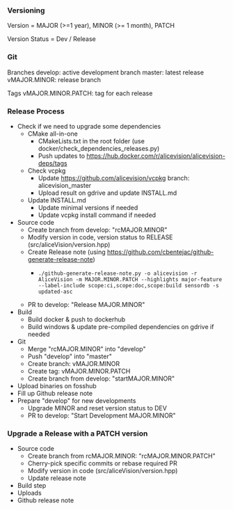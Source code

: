 
### Versioning

Version = MAJOR (>=1 year), MINOR (>= 1 month), PATCH

Version Status = Dev / Release


### Git

Branches
    develop: active development branch
    master: latest release
    vMAJOR.MINOR: release branch

Tags
    vMAJOR.MINOR.PATCH: tag for each release


### Release Process

 - Check if we need to upgrade some dependencies
   - CMake all-in-one
     - CMakeLists.txt in the root folder (use docker/check_dependencies_releases.py)
     - Push updates to https://hub.docker.com/r/alicevision/alicevision-deps/tags
   - Check vcpkg
     - Update https://github.com/alicevision/vcpkg branch: alicevision_master
     - Upload result on gdrive and update INSTALL.md
   - Update INSTALL.md
     - Update minimal versions if needed
     - Update vcpkg install command if needed
 - Source code
   - Create branch from develop: "rcMAJOR.MINOR"
   - Modify version in code, version status to RELEASE (src/aliceVision/version.hpp)
   - Create Release note (using https://github.com/cbentejac/github-generate-release-note)
     - ```
	   ./github-generate-release-note.py -o alicevision -r AliceVision -m MAJOR.MINOR.PATCH --highlights major-feature --label-include scope:ci,scope:doc,scope:build sensordb -s updated-asc
	   ```
   - PR to develop: "Release MAJOR.MINOR"
 - Build
   - Build docker & push to dockerhub
   - Build windows & update pre-compiled dependencies on gdrive if needed
 - Git
   - Merge "rcMAJOR.MINOR" into "develop"
   - Push "develop" into "master"
   - Create branch: vMAJOR.MINOR
   - Create tag: vMAJOR.MINOR.PATCH
   - Create branch from develop: "startMAJOR.MINOR"
 - Upload binaries on fosshub
 - Fill up Github release note
 - Prepare "develop" for new developments
   - Upgrade MINOR and reset version status to DEV
   - PR to develop: "Start Development MAJOR.MINOR"


### Upgrade a Release with a PATCH version

 - Source code
   - Create branch from rcMAJOR.MINOR: "rcMAJOR.MINOR.PATCH"
   - Cherry-pick specific commits or rebase required PR
   - Modify version in code (src/aliceVision/version.hpp)
   - Update release note
 - Build step
 - Uploads
 - Github release note

